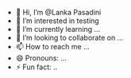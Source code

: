 - 👋 Hi, I’m @Lanka Pasadini
- 👀 I’m interested in testing
- 🌱 I’m currently learning ...
- 💞️ I’m looking to collaborate on ...
- 📫 How to reach me ...
- 😄 Pronouns: ...
- ⚡ Fun fact: ..

<!---
PrasadiLanka/PrasadiLanka is a ✨ special ✨ repository because its `README.md` (this file) appears on your GitHub profile.
You can click the Preview link to take a look at your changes.
--->
